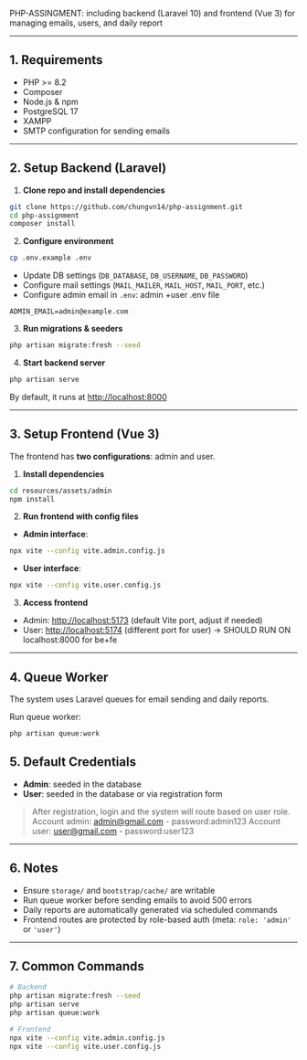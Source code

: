 
PHP-ASSINGMENT: including backend (Laravel 10) and frontend (Vue 3) for managing emails, users, and daily report

---

## 1. Requirements

- PHP >= 8.2
- Composer
- Node.js & npm
- PostgreSQL 17
- XAMPP
- SMTP configuration for sending emails

---

## 2. Setup Backend (Laravel)

1. **Clone repo and install dependencies**

```bash
git clone https://github.com/chungvn14/php-assignment.git
cd php-assignment
composer install
````

2. **Configure environment**

```bash
cp .env.example .env
```

* Update DB settings (`DB_DATABASE`, `DB_USERNAME`, `DB_PASSWORD`)
* Configure mail settings (`MAIL_MAILER`, `MAIL_HOST`, `MAIL_PORT`, etc.)
* Configure admin email in `.env`: admin +user .env file

```
ADMIN_EMAIL=admin@example.com
```

3. **Run migrations & seeders**

```bash
php artisan migrate:fresh --seed
```

4. **Start backend server**

```bash
php artisan serve
```

By default, it runs at [http://localhost:8000](http://localhost:8000)

---

## 3. Setup Frontend (Vue 3)

The frontend has **two configurations**: admin and user.

1. **Install dependencies**

```bash
cd resources/assets/admin
npm install
```

2. **Run frontend with config files**

* **Admin interface**:

```bash
npx vite --config vite.admin.config.js
```

* **User interface**:

```bash
npx vite --config vite.user.config.js
```

3. **Access frontend**

* Admin: [http://localhost:5173](http://localhost:5173) (default Vite port, adjust if needed)
* User: [http://localhost:5174](http://localhost:5174) (different port for user)
-> SHOULD RUN ON localhost:8000 for be+fe
---

## 4. Queue Worker

The system uses Laravel queues for email sending and daily reports.

Run queue worker:

```bash
php artisan queue:work
```

## 5. Default Credentials

* **Admin**: seeded in the database
* **User**: seeded in the database or via registration form

> After registration, login and the system will route based on user role.
Account admin: admin@gmail.com - password:admin123
Account user: user@gmail.com - password:user123
---

## 6. Notes

* Ensure `storage/` and `bootstrap/cache/` are writable
* Run queue worker before sending emails to avoid 500 errors
* Daily reports are automatically generated via scheduled commands
* Frontend routes are protected by role-based auth (meta: `role: 'admin'` or `'user'`)

---

## 7. Common Commands

```bash
# Backend
php artisan migrate:fresh --seed
php artisan serve
php artisan queue:work

# Frontend
npx vite --config vite.admin.config.js
npx vite --config vite.user.config.js
```

